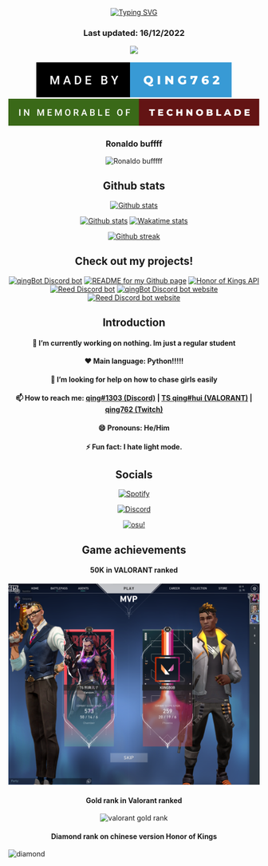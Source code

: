 <p align = "center">
<a href="https://github.com/qing762"><img src="https://readme-typing-svg.demolab.com?font=Fira+Code&duration=1500&pause=1000&center=true&vCenter=true&multiline=true&width=435&height=100&lines=Hi!+I+am+qing762.;Nice+to+meet+you!;Feel+free+to+check+out+my+projects!" alt="Typing SVG" /></a>
</p>
<h3 align="center">
  Last updated: 16/12/2022
</h3>

<p align="center">
  <a href="https://github.com/qing762"><img src = "https://komarev.com/ghpvc/?username=qing762&style=for-the-badge&color=000000"
</p>                                        
<p align="center">
  <a href="https://github.com/qing762"><img src = "made-by-qing762.svg" ></a>
  <a href="https://www.curesarcoma.org/technoblade-tribute"><img src = "in-memorable-of-technoblade.svg" ></a>
</p>

<h3 align="center">Ronaldo buffff</h3>
<p align="center">
  <img src = "https://cdn.discordapp.com/banners/635765555277725696/d280f81f73456365e6247eb03d489077.png?size=512", alt = "Ronaldo bufffff" />
</p>


<h2 align="center">Github stats</h2>
<p align="center">
  <a href="https://github.com/qing762"><img src = "https://github-readme-stats.vercel.app/api/top-langs/?username=qing762&layout=compact&theme=dark", alt = "Github stats" /></a>
</p>

<p align="center">
  <a href="https://github.com/qing762"><img src = "https://github-readme-stats.vercel.app/api?username=qing762&count_private=true&show_icons=true&theme=dark&line_height=28.8", alt = "Github stats"></a>
  <a href="https://github.com/qing762"><img src = "https://github-readme-stats.vercel.app/api/wakatime?username=qing762&layout=compact&theme=dark", alt = "Wakatime stats"></a>
</p>
  
<p align="center">
  <a href="https://github.com/qing762"><img src = "https://streak-stats.demolab.com?user=qing762&theme=dark&date_format=M%20j%5B%2C%20Y%5D", alt = "Github streak" /></a>
</p>

<h2 align="center">Check out my projects!</h2>
<p align="center">
  <a href="https://github.com/qing762/qingbot"><img src = "https://github-readme-stats.vercel.app/api/pin/?username=qing762&repo=qingbot&theme=merko&show_owner=true", alt = "qingBot Discord bot" /></a>
  <a href="https://github.com/qing762/qing762"><img src = "https://github-readme-stats.vercel.app/api/pin/?username=qing762&repo=qing762&theme=merko&show_owner=true", alt = "README for my Github page" /></a>
  <a href="https://github.com/qing762/honor-of-kings-json"><img src = "https://github-readme-stats.vercel.app/api/pin/?username=qing762&repo=honor-of-kings-json&theme=merko&show_owner=true", alt = "Honor of Kings API" /></a>
  <a href="https://github.com/qing762/reed"><img src = "https://github-readme-stats.vercel.app/api/pin/?username=qing762&repo=reed&theme=merko&show_owner=true", alt = "Reed Discord bot" /></a>
  <a href="https://github.com/qing762/rickroll"><img src = "https://github-readme-stats.vercel.app/api/pin/?username=qing762&repo=rickroll&theme=merko&show_owner=true", alt = "qingBot Discord bot website" /></a>
  <a href="https://github.com/qing762/reedbotwebsite"><img src = "https://github-readme-stats.vercel.app/api/pin/?username=qing762&repo=reedbotwebsite&theme=merko&show_owner=true", alt = "Reed Discord bot website" /></a>
</p>



<h2 align="center">Introduction</h2>

<h4 align="center">
  🔭 I’m currently working on nothing. Im just a regular student
</h4>
<h4 align="center">
  ❤️ Main language: Python!!!!!
</h4>
<h4 align="center">
  🤔 I’m looking for help on how to chase girls easily
</h4>
<h4 align="center">
  📫 How to reach me: <a href = "https://discordapp.com/users/635765555277725696">qing#1303 (Discord)</a> | <a href = "https://tracker.gg/valorant/profile/riot/TS%20qing%23hui/overview">TS qing#hui (VALORANT)</a> | <a href = "https://twitch.tv/qing762">qing762 (Twitch)</a>
</h4>
<h4 align="center">
  😄 Pronouns: He/Him
</h4>
<h4 align="center">
  ⚡ Fun fact: I hate light mode.
</h4>


<h2 align="center">Socials</h2>
<p align="center">
  <a href = "https://open.spotify.com/user/317vougvtdhlzeiyxymtu33cfe7i?si=f7958b0fc41048ab"><img src = "https://spotify-github-profile.vercel.app/api/view?uid=317vougvtdhlzeiyxymtu33cfe7i&cover_image=true&theme=default&show_offline=false&background_color=121212&bar_color=53b14f&bar_color_cover=false", alt = "Spotify"></a>
</p>
<p align="center">
  <a href="https://discordapp.com/users/635765555277725696"><img src = "https://lanyard-profile-readme.vercel.app/api/635765555277725696?theme=dark&animated=true&hideDiscrim=false&borderRadius=30px&idleMessage=Probably%20doing%20something%20else...", alt = "Discord"></a>
</p>
<p align="center">
  <a href="https://osu.ppy.sh/users/30113272"><img src = "https://osu-sig.vercel.app/card?user=jibailanjiao&mode=std&lang=en&blur=6&round_avatar=true&animation=true&hue=2551", alt = "osu!"></a>
</p>



<h2 align="center">Game achievements</h2>
<h4 align="center">50K in VALORANT ranked</h4>
<img src = "50k.jpg" alt = "50k" />

<h4 align="center">Gold rank in Valorant ranked</h4>
<p align="center">
  <img src = "https://media.discordapp.net/attachments/1044866457210736660/1052594415635542026/image.png?width=831&height=664" alt = "valorant gold rank" />
</p>
  
<h4 align="center">Diamond rank on chinese version Honor of Kings</h4>
<img src = "SVID_20221004_163143_1.gif" alt = "diamond" />


